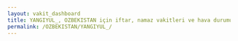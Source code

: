 ```yaml
---
layout: vakit_dashboard
title: YANGIYUL_, OZBEKISTAN için iftar, namaz vakitleri ve hava durumu - ilçe/eyalet seç
permalink: /OZBEKISTAN/YANGIYUL_/
---
```


<script type="text/javascript">
  var GLOBAL_COUNTRY = 'OZBEKISTAN';
  var GLOBAL_CITY = 'YANGIYUL_';
  var GLOBAL_STATE = '';
  var lat = 72;
  var lon = 21;
</script>
